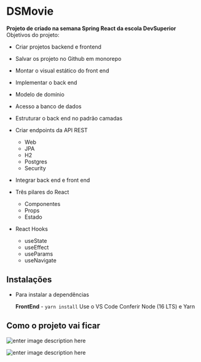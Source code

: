 # DSMovie

**Projeto de criado na semana Spring React da escola DevSuperior**
   Objetivos do projeto:
- Criar projetos backend e frontend
- Salvar os projeto no Github em monorepo
- Montar o visual estático do front end

 - Implementar o back end
- Modelo de domínio
- Acesso a banco de dados
- Estruturar o back end no padrão camadas
- Criar endpoints da API REST
  - Web
  - JPA
  - H2
  - Postgres
  - Security

- Integrar back end e front end
- Três pilares do React
  - Componentes
  - Props
  - Estado
- React Hooks
  - useState
  - useEffect
  - useParams
  - useNavigate

## Instalações 

 - Para instalar a dependências

	**FrontEnd** - `yarn install`
	Use o  VS Code
Conferir Node (16 LTS) e Yarn

## Como o projeto vai ficar

![enter image description here](https://drive.google.com/file/d/1R-EhzlrWcmonOyprB1SANJ76GRE8uOY_/view?usp=sharing)

![enter image description here](https://drive.google.com/file/d/1NfTHZ_TecYH5eDV_8-vzwZOl_8AI8Q6x/view?usp=sharing)
